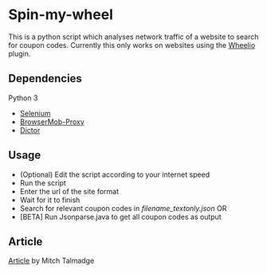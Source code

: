 # Spin-my-wheel
This is a python script which analyses network traffic of a website to search for coupon codes. Currently this only works on websites using the [Wheelio](https://apps.shopify.com/wheelio-first-interactive-exit-intent-pop-up) plugin.

## Dependencies

Python 3
 - [Selenium](https://github.com/SeleniumHQ/selenium)              
  - [BrowserMob-Proxy](https://github.com/lightbody/browsermob-proxy)    
   - [Dictor](https://pypi.org/project/dictor/)

   
## Usage

 - (Optional) Edit the script according to your internet speed
 - Run the script
 - Enter the url of the site  format
 - Wait for it to finish
 - Search for relevant coupon codes in *filename_textonly.json*
 OR
 - [BETA] Run Jsonparse.java to get all coupon codes as output

## Article
[Article](https://medium.com/mitchtalmadge/how-companies-like-hush-blankets-are-taking-advantage-of-your-emotions-for-profit-469b45a4156c)  by Mitch Talmadge


  
